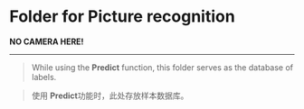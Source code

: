 # Folder for Picture recognition

**NO CAMERA HERE!**

----

> While using the **Predict** function, 
this folder serves as the database of labels.

> 使用 **Predict**功能时，此处存放样本数据库。
